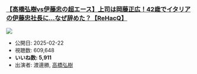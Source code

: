 ### [【高橋弘樹vs伊藤忠の超エース】上司は岡藤正広！42歳でイタリアの伊藤忠社長に…なぜ辞めた？【ReHacQ】](https://www.youtube.com/watch?v=QfeRBPO52-A)
[![](https://img.youtube.com/vi/QfeRBPO52-A/sddefault.jpg)](https://www.youtube.com/watch?v=QfeRBPO52-A)
-   公開日: 2025-02-22
-   視聴数: 609,648
-   **いいね数: 5,911**
-   出演者: 渡邊勝, [高橋弘樹](/rehacq_fan/people/高橋弘樹 "wikilink")
